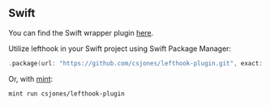 ## Swift

You can find the Swift wrapper plugin [here](https://github.com/csjones/lefthook-plugin).

Utilize lefthook in your Swift project using Swift Package Manager:

```swift
.package(url: "https://github.com/csjones/lefthook-plugin.git", exact: "1.11.14"),
```

Or, with [mint](https://github.com/yonaskolb/Mint):

```bash
mint run csjones/lefthook-plugin
```
